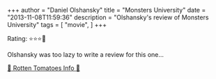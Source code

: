 +++
author = "Daniel Olshansky"
title = "Monsters University"
date = "2013-11-08T11:59:36"
description = "Olshansky's review of Monsters University"
tags = [
    "movie",
]
+++

Rating: ⭐⭐⭐🌟

Olshansky was too lazy to write a review for this one...

[🍅 Rotten Tomatoes Info 🍅](https://www.rottentomatoes.com//m/monsters_university)